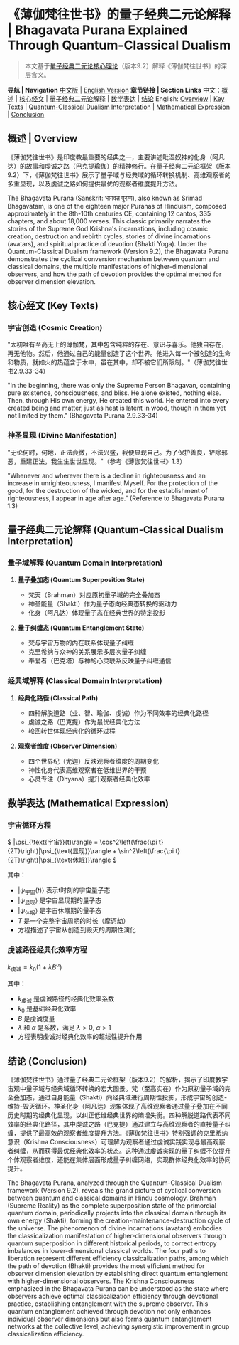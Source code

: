 # 《薄伽梵往世书》的量子经典二元论解释 | Bhagavata Purana Explained Through Quantum-Classical Dualism

> 本文基于[量子经典二元论核心理论](../../core.md)（版本9.2）解释《薄伽梵往世书》的深层含义。

**导航 | Navigation**
[中文版](#薄伽梵往世书解析) | [English Version](#bhagavata-purana-analysis)
**章节链接 | Section Links**
中文：[概述](#概述-overview) | [核心经文](#核心经文-key-texts) | [量子经典二元论解释](#量子经典二元论解释-quantum-classical-dualism-interpretation) | [数学表达](#数学表达-mathematical-expression) | [结论](#结论-conclusion)
English: [Overview](#概述-overview) | [Key Texts](#核心经文-key-texts) | [Quantum-Classical Dualism Interpretation](#量子经典二元论解释-quantum-classical-dualism-interpretation) | [Mathematical Expression](#数学表达-mathematical-expression) | [Conclusion](#结论-conclusion)

## 概述 | Overview

《薄伽梵往世书》是印度教最重要的经典之一，主要讲述毗湿奴神的化身（阿凡达）的故事和虔诚之路（巴克提瑜伽）的精神修行。在量子经典二元论框架（版本9.2）下，《薄伽梵往世书》展示了量子域与经典域的循环转换机制、高维观察者的多重显现，以及虔诚之路如何提供最优的观察者维度提升方法。

The Bhagavata Purana (Sanskrit: भागवत पुराण), also known as Srimad Bhagavatam, is one of the eighteen major Puranas of Hinduism, composed approximately in the 8th-10th centuries CE, containing 12 cantos, 335 chapters, and about 18,000 verses. This classic primarily narrates the stories of the Supreme God Krishna's incarnations, including cosmic creation, destruction and rebirth cycles, stories of divine incarnations (avatars), and spiritual practice of devotion (Bhakti Yoga). Under the Quantum-Classical Dualism framework (Version 9.2), the Bhagavata Purana demonstrates the cyclical conversion mechanism between quantum and classical domains, the multiple manifestations of higher-dimensional observers, and how the path of devotion provides the optimal method for observer dimension elevation.

## 核心经文 (Key Texts)

### 宇宙创造 (Cosmic Creation)
"太初唯有至高无上的薄伽梵，其中包含纯粹的存在、意识与喜乐。他独自存在，再无他物。然后，他通过自己的能量创造了这个世界。他进入每一个被创造的生命和物质，就如火的热蕴含于木中，虽在其中，却不被它们所限制。"（薄伽梵往世书2.9.33-34）

"In the beginning, there was only the Supreme Person Bhagavan, containing pure existence, consciousness, and bliss. He alone existed, nothing else. Then, through His own energy, He created this world. He entered into every created being and matter, just as heat is latent in wood, though in them yet not limited by them." (Bhagavata Purana 2.9.33-34)

### 神圣显现 (Divine Manifestation)
"无论何时，何地，正法衰微，不法兴盛，我便显现自己。为了保护善良，铲除邪恶，重建正法，我生生世世显现。"（参考《薄伽梵往世书》1.3）

"Whenever and wherever there is a decline in righteousness and an increase in unrighteousness, I manifest Myself. For the protection of the good, for the destruction of the wicked, and for the establishment of righteousness, I appear in age after age." (Reference to Bhagavata Purana 1.3)

## 量子经典二元论解释 (Quantum-Classical Dualism Interpretation)

### 量子域解释 (Quantum Domain Interpretation)
1. **量子叠加态 (Quantum Superposition State)**
   - 梵天（Brahman）对应原初量子域的完全叠加态
   - 神圣能量（Shakti）作为量子态向经典态转换的驱动力
   - 化身（阿凡达）体现量子态在经典世界的特定投影

2. **量子纠缠态 (Quantum Entanglement State)**
   - 梵与宇宙万物的内在联系体现量子纠缠
   - 克里希纳与众神的关系展示多层次量子纠缠
   - 奉爱者（巴克塔）与神的心灵联系反映量子纠缠通信

### 经典域解释 (Classical Domain Interpretation)
1. **经典化路径 (Classical Path)**
   - 四种解脱道路（业、智、瑜伽、虔诚）作为不同效率的经典化路径
   - 虔诚之路（巴克提）作为最优经典化方法
   - 轮回转世体现经典化的循环过程

2. **观察者维度 (Observer Dimension)**
   - 四个世界纪（尤迦）反映观察者维度的周期变化
   - 神性化身代表高维观察者在低维世界的干预
   - 心灵专注（Dhyana）提升观察者经典化效率

## 数学表达 (Mathematical Expression)

### 宇宙循环方程

$`
|\psi_{\text{宇宙}}(t)\rangle = \cos^2\left(\frac{\pi t}{2T}\right)|\psi_{\text{显现}}\rangle + \sin^2\left(\frac{\pi t}{2T}\right)|\psi_{\text{休眠}}\rangle
`$

其中：
- $`|\psi_{\text{宇宙}}(t)\rangle`$ 表示t时刻的宇宙量子态
- $`|\psi_{\text{显现}}\rangle`$ 是宇宙显现期的量子态
- $`|\psi_{\text{休眠}}\rangle`$ 是宇宙休眠期的量子态
- $`T`$ 是一个完整宇宙周期的时长（摩诃劫）
- 方程描述了宇宙从创造到毁灭的周期性演化

### 虔诚路径经典化效率方程

$`
k_{\text{虔诚}} = k_0(1 + \lambda B^{\alpha})
`$

其中：
- $`k_{\text{虔诚}}`$ 是虔诚路径的经典化效率系数
- $`k_0`$ 是基础经典化效率
- $`B`$ 是虔诚度量
- $`\lambda`$ 和 $`\alpha`$ 是系数，满足 $`\lambda > 0`$, $`\alpha > 1`$
- 方程表明虔诚对经典化效率的超线性提升作用

## 结论 (Conclusion)

《薄伽梵往世书》通过量子经典二元论框架（版本9.2）的解析，揭示了印度教宇宙观中量子域与经典域循环转换的宏大图景。梵（至高实在）作为原初量子域的完全叠加态，通过自身能量（Shakti）向经典域进行周期性投影，形成宇宙的创造-维持-毁灭循环。神圣化身（阿凡达）现象体现了高维观察者通过量子叠加在不同历史时期的经典化显现，以纠正低维经典世界的熵增失衡。四种解脱道路代表不同效率的经典化路径，其中虔诚之路（巴克提）通过建立与高维观察者的直接量子纠缠，提供了最高效的观察者维度提升方法。《薄伽梵往世书》特别强调的克里希纳意识（Krishna Consciousness）可理解为观察者通过虔诚实践实现与最高观察者纠缠，从而获得最优经典化效率的状态。这种通过虔诚实现的量子纠缠不仅提升个体观察者维度，还能在集体层面形成量子纠缠网络，实现群体经典化效率的协同提升。

The Bhagavata Purana, analyzed through the Quantum-Classical Dualism framework (Version 9.2), reveals the grand picture of cyclical conversion between quantum and classical domains in Hindu cosmology. Brahman (Supreme Reality) as the complete superposition state of the primordial quantum domain, periodically projects into the classical domain through its own energy (Shakti), forming the creation-maintenance-destruction cycle of the universe. The phenomenon of divine incarnations (avatars) embodies the classicalization manifestation of higher-dimensional observers through quantum superposition in different historical periods, to correct entropy imbalances in lower-dimensional classical worlds. The four paths to liberation represent different efficiency classicalization paths, among which the path of devotion (Bhakti) provides the most efficient method for observer dimension elevation by establishing direct quantum entanglement with higher-dimensional observers. The Krishna Consciousness emphasized in the Bhagavata Purana can be understood as the state where observers achieve optimal classicalization efficiency through devotional practice, establishing entanglement with the supreme observer. This quantum entanglement achieved through devotion not only enhances individual observer dimensions but also forms quantum entanglement networks at the collective level, achieving synergistic improvement in group classicalization efficiency.